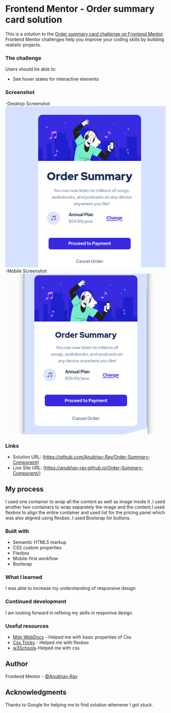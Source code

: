 # Frontend Mentor - Order summary card solution

This is a solution to the [Order summary card challenge on Frontend Mentor](https://www.frontendmentor.io/challenges/order-summary-component-QlPmajDUj). Frontend Mentor challenges help you improve your coding skills by building realistic projects. 



### The challenge

Users should be able to:

- See hover states for interactive elements

### Screenshot
-Desktop Screenshot
<img src="./Screenshot Desktop.png" alt="Desktop Screenshot">
-Mobile Screenshot
<img src="./Screenshot Mobile .png" alt="Mobile Screenshot">



### Links

- Solution URL: (https://github.com/Anubhav-Ray/Order-Summary-Component)
- Live Site URL: (https://anubhav-ray.github.io/Order-Summary-Component/)

## My process

I used one container to wrap all the content as well as image inside it .I used another two containers to wrap separately  the image and the content.I used flexbox to align the entire container and used list for the pricing panel which was also aligned using  flexbox. I used Bootsrap for buttons.



### Built with

- Semantic HTML5 markup
- CSS custom properties
- Flexbox
- Mobile-first workflow
- Bootsrap

### What I learned

I was able to increase my understanding of responsive design 

### Continued development

I am looking forward in refining my skills in responive design.

### Useful resources

- [Mdn WebDocs](https://developer.mozilla.org/en-US/) - Helped me with basic properties of Css
- [Css Tricks](https://css-tricks.com/) - Helped me with flexbox
- [w3Schools](https://www.w3schools.com/)-Helped me with css


## Author

Frontend Mentor - [@Anubhav-Ray](https://www.frontendmentor.io/profile/Anubhav-Ray)


## Acknowledgments

Thanks to Google for helping me to find solution whenever I got stuck.


